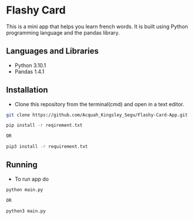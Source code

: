 # Flashy Card
This is a mini app that helps you learn french words. It is built using Python programming language and the pandas library.

## Languages and Libraries
- Python 3.10.1
- Pandas 1.4.1

## Installation
- Clone this repository from the terminal(cmd) and open in a text editor.

```bash
git clone https://github.com/Acquah_Kingsley_Segu/Flashy-Card-App.git
```

```bash
pip install -r reqirement.txt

OR

pip3 install -r requirement.txt
```

## Running 
- To run app do

```bash
python main.py

OR

python3 main.py
```
